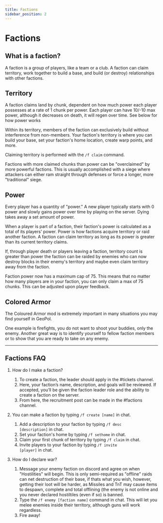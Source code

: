 ```yaml
---
title: Factions
sidebar_position: 2
---
```

# Factions

## What is a faction?

A faction is a group of players, like a team or a club. A faction can claim territory, work together to build a base, and build (or destroy) relationships with other factions.

## Territory

A faction claims land by chunk, dependent on how much power each player possesses at a rate of 1 chunk per power. Each player can have 10/-10 max power, although it decreases on death, it will regen over time. See below for how power works   

Within its territory, members of the faction can exclusively build without interference from non-members. Your faction's territory is where you can build your base, set your faction's home location, create warp points, and more.

Claiming territory is performed with the <code>/f claim</code> command.

Factions with more claimed chunks than power can be "overclaimed" by more powerful factions. This is usually accomplished with a siege where attackers can either ram straight through defenses or force a longer, more "traditional" siege.  

## Power

Every player has a quantity of "power." A new player typically starts with 0 power and slowly gains power over time by playing on the server. Dying takes away a set amount of power.

When a player is part of a faction, their faction's power is calculated as a total of its players' power. Power is how factions acquire territory or raid another faction. A faction can claim territory as long as its power is greater than its current territory claims.

If, through player death or players leaving a faction, territory count is greater than power the faction can be raided by enemies who can now destroy blocks in their enemy's territory and maybe even claim territory away from the faction.

Faction power now has a maximum cap of 75. This means that no matter how many players are in your faction, you can only claim a max of 75 chunks. This can be adjusted upon player feedback.

## Colored Armor

The Coloured Armor mod is extremely important in many situations you may find yourself in GeoPol. 

One example is firefights, you do not want to shoot your buddies, only the enemy. Another great way is to identify yourself to fellow faction members or to show that you are ready to take on any enemy.

---

## Factions FAQ

1. How do I make a faction?

    1. To create a faction, the leader should apply in the #tickets channel. 
    2. Here, your faction’s name, description, and goals will be reviewed. If accepted, you’ll be given the faction leader role and the ability to create a faction on the server. 
    3. From here, the recruitment post can be made in the #factions channel. 


2. You can make a faction by typing <code>/f create [name]</code> in chat. 
    1. Add a description to your faction by typing <code>/f desc [description]</code> in chat.
    2. Set your faction's home by typing <code>/f sethome</code> in chat.
    3. Claim your first chunk of territory by typing <code>/f claim</code> in chat.
    4. Invite players to your faction by typing <code>/f invite [player]</code> in chat. 

3. How do I declare war?    
    1. Message your enemy faction on discord and agree on when "Hostilities" will begin. This is only semi-required as "offline" raids can net destruction of their base, if thats what you wish, however, getting their loot will be harder, as Missiles and TnT may cause items to despawn, complete and total offlining (the enemy is not online and you never declared hostiltiles (even if so) is banned.
    2. Type the <code>/f enemy [faction name]</code> command in chat. This will let you melee enemies inside their territory, although guns will work regardless. 
    3. Fire away!    
    
